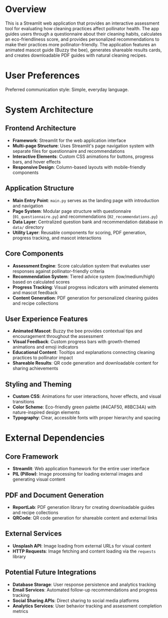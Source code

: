 # Overview

This is a Streamlit web application that provides an interactive assessment tool for evaluating how cleaning practices affect pollinator health. The app guides users through a questionnaire about their cleaning habits, calculates an eco-friendliness score, and provides personalized recommendations to make their practices more pollinator-friendly. The application features an animated mascot guide (Buzzy the bee), generates shareable results cards, and creates downloadable PDF guides with natural cleaning recipes.

# User Preferences

Preferred communication style: Simple, everyday language.

# System Architecture

## Frontend Architecture
- **Framework**: Streamlit for the web application interface
- **Multi-page Structure**: Uses Streamlit's page navigation system with separate files for questionnaire and recommendations
- **Interactive Elements**: Custom CSS animations for buttons, progress bars, and hover effects
- **Responsive Design**: Column-based layouts with mobile-friendly components

## Application Structure
- **Main Entry Point**: `main.py` serves as the landing page with introduction and navigation
- **Page System**: Modular page structure with questionnaire (`01_questionnaire.py`) and recommendations (`02_recommendations.py`)
- **Data Layer**: Centralized question bank and recommendation database in `data/` directory
- **Utility Layer**: Reusable components for scoring, PDF generation, progress tracking, and mascot interactions

## Core Components
- **Assessment Engine**: Score calculation system that evaluates user responses against pollinator-friendly criteria
- **Recommendation System**: Tiered advice system (low/medium/high) based on calculated scores
- **Progress Tracking**: Visual progress indicators with animated elements and mascot feedback
- **Content Generation**: PDF generation for personalized cleaning guides and recipe collections

## User Experience Features
- **Animated Mascot**: Buzzy the bee provides contextual tips and encouragement throughout the assessment
- **Visual Feedback**: Custom progress bars with growth-themed animations and emoji indicators
- **Educational Content**: Tooltips and explanations connecting cleaning practices to pollinator impact
- **Shareable Results**: QR code generation and downloadable content for sharing achievements

## Styling and Theming
- **Custom CSS**: Animations for user interactions, hover effects, and visual transitions
- **Color Scheme**: Eco-friendly green palette (#4CAF50, #8BC34A) with nature-inspired design elements
- **Typography**: Clear, accessible fonts with proper hierarchy and spacing

# External Dependencies

## Core Framework
- **Streamlit**: Web application framework for the entire user interface
- **PIL (Pillow)**: Image processing for loading external images and generating visual content

## PDF and Document Generation
- **ReportLab**: PDF generation library for creating downloadable guides and recipe collections
- **QRCode**: QR code generation for shareable content and external links

## External Services
- **Unsplash API**: Image loading from external URLs for visual content
- **HTTP Requests**: Image fetching and content loading via the `requests` library

## Potential Future Integrations
- **Database Storage**: User response persistence and analytics tracking
- **Email Services**: Automated follow-up recommendations and progress tracking
- **Social Sharing APIs**: Direct sharing to social media platforms
- **Analytics Services**: User behavior tracking and assessment completion metrics